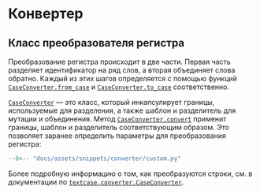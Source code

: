 # Конвертер

## Класс преобразователя регистра

Преобразование регистра происходит в две части. Первая часть разделяет идентификатор на ряд слов, а вторая объединяет слова обратно. Каждый из этих шагов определяется с помощью функций [`CaseConverter.from_case`](../reference/converter.md#textcase.converter.CaseConverter.from_case) и [`CaseConverter.to_case`](../reference/converter.md#textcase.converter.CaseConverter.to_case) соответственно.

[`CaseConverter`](../reference/converter.md#textcase.converter.CaseConverter) — это класс, который инкапсулирует границы, используемые для разделения, а также шаблон и разделитель для мутации и объединения. Метод [`CaseConverter.convert`](../reference/converter.md#textcase.converter.CaseConverter.convert) применит границы, шаблон и разделитель соответствующим образом. Это позволяет заранее определить параметры для преобразования регистра:

```python exec="true" source="tabbed-left" tabs="custom.py|output.txt" result="txt"
--8<-- "docs/assets/snippets/converter/custom.py"
```

Более подробную информацию о том, как преобразуются строки, см. в документации по [`textcase.converter.CaseConverter`](../reference/converter.md#textcase.converter.CaseConverter).
